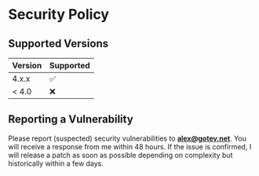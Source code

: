 # Security Policy

## Supported Versions

| Version | Supported          |
| ------- | ------------------ |
| 4.x.x   | :white_check_mark: |
| < 4.0   | :x:                |

## Reporting a Vulnerability

Please report (suspected) security vulnerabilities to
**alex@gotev.net**. You will receive a response from
me within 48 hours. If the issue is confirmed, I will release a patch as soon
as possible depending on complexity but historically within a few days.
